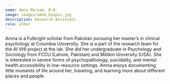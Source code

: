 ```yaml
---
name: Amna Maryam, B.A.
image: images/amna_biopic.jpg
description: Research Assistant
role: other
---
```


Amna is a Fulbright scholar from Pakistan pursuing her master’s in clinical psychology at Columbia University. She is a part of the research team for the AI VHI project at the lab. She did her undergraduate in Psychology and Sociology from FCCU (Lahore, Pakistan) and Millikin University (USA). She is interested in severe forms of psychopathology, suicidality, and mental health accessibility in low-resource settings.  Amna enjoys documenting little moments of life around her, traveling, and learning more about different places and people. 
